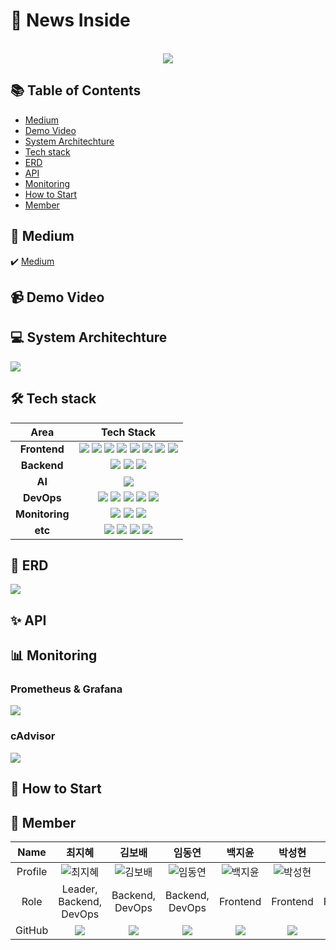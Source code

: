 # 📰 News Inside
<div align=center>
<br><img src="https://github.com/user-attachments/assets/703ba407-91a9-434f-879a-cacb1ee1e24f">
</div>

## 📚 Table of Contents
- [Medium](#-Medium)
- [Demo Video](#-Demo-Video)
- [System Architechture](#-System-Architechture)
- [Tech stack](#-Tech-Stack)
- [ERD](#-ERD)
- [API](#-API)
- [Monitoring](#-Monitoring)
- [How to Start](#-How-to-Start)
- [Member](#-Member)

## 📑 Medium
✔️ [Medium]()

## 📹 Demo Video

## 💻 System Architechture
<img src="https://github.com/user-attachments/assets/dcf1b700-d381-46c9-b32f-07dc720252bd">

## 🛠️ Tech stack

|Area|Tech Stack|
|:---:|:---:|
|<b>Frontend</b>|<img src="https://img.shields.io/badge/react-61DAFB?style=for-the-badge&logo=react&logoColor=black"> <img src="https://img.shields.io/badge/typescript-%23007ACC.svg?style=for-the-badge&logo=typescript&logoColor=white"> <img src="https://img.shields.io/badge/vite-%23646CFF.svg?style=for-the-badge&logo=vite&logoColor=white"> <img src="https://img.shields.io/badge/Tailwind CSS-06B6D4?style=for-the-badge&logo=Tailwind CSS&logoColor=white"> <img src="https://img.shields.io/badge/D3.js-F9A03C?style=for-the-badge&logo=D3.js&logoColor=white"/> <img src="https://img.shields.io/badge/reactquery-FF4154?style=for-the-badge&logo=reactquery&logoColor=white" /> <img src="https://img.shields.io/badge/ESLint-4B32C3?style=for-the-badge&logo=ESLint&logoColor=white"> <img src="https://img.shields.io/badge/Prettier-FFCC00?style=for-the-badge&logo=prettier&logoColor=white">|
|<b>Backend</b>|<img src="https://img.shields.io/badge/django-%23092E20.svg?style=for-the-badge&logo=django&logoColor=white"> <img src="https://img.shields.io/badge/DJANGO-REST-ff1709?style=for-the-badge&logo=django&logoColor=white&color=ff1709&labelColor=gray"> <img src="https://img.shields.io/badge/postgres-%23316192.svg?style=for-the-badge&logo=postgresql&logoColor=white"> |
|<b>AI</b>|<img src="https://img.shields.io/badge/chatGPT-74aa9c?style=for-the-badge&logo=openai&logoColor=white">|
|<b>DevOps</b>|<img src="https://img.shields.io/badge/nginx-%23009639.svg?style=for-the-badge&logo=nginx&logoColor=white"> <img src="https://img.shields.io/badge/docker-2496ED?style=for-the-badge&logo=docker&logoColor=white"> <img src="https://img.shields.io/badge/Amazon_EC2-FF9900?style=for-the-badge&logo=Amazon-EC2&logoColor=black"> <img src="https://img.shields.io/badge/gunicorn-%298729.svg?style=for-the-badge&logo=gunicorn&logoColor=white"> <img src="https://img.shields.io/badge/github%20actions-%232671E5.svg?style=for-the-badge&logo=githubactions&logoColor=white">| 
|<b>Monitoring</b>|<img src="https://img.shields.io/badge/Prometheus-E6522C?style=for-the-badge&logo=Prometheus&logoColor=white"> <img src="https://img.shields.io/badge/grafana-%23F46800.svg?style=for-the-badge&logo=grafana&logoColor=white"> <img src="https://img.shields.io/badge/cadvisor-2196F3?style=for-the-badge&logo=cadvisor&logoColor=white"> |
|<b>etc</b>|<img src="https://img.shields.io/badge/Slack-4A154B?style=for-the-badge&logo=slack&logoColor=white"> <img src="https://img.shields.io/badge/Notion-%23000000.svg?style=for-the-badge&logo=notion&logoColor=white"> <img src="https://img.shields.io/badge/figma-%23F24E1E.svg?style=for-the-badge&logo=figma&logoColor=white"> <img src="https://img.shields.io/badge/-Swagger-%23Clojure?style=for-the-badge&logo=swagger&logoColor=white">|

## 💾 ERD
<img src="https://github.com/user-attachments/assets/b049273a-43a4-48ed-86b1-0b789d8397c1">

## ✨ API

## 📊 Monitoring
### Prometheus & Grafana
<img src="https://github.com/user-attachments/assets/123397a4-e78f-469b-b332-dbd4ac514d71">

### cAdvisor
<img src="https://github.com/user-attachments/assets/89f3a022-aef7-4271-acd6-005bea963012">

## 🚀 How to Start

## 👥 Member

|Name|최지혜|김보배|임동연|백지윤|박성현|한승곤|
|:---:|:---:|:---:|:---:|:---:|:---:|:---:|
|Profile|![최지혜](https://github.com/jihye1006.png)|![김보배](https://github.com/Kimbobae1.png)|![임동연](https://github.com/caosisa.png)|![백지윤](https://github.com/baekjiyun.png)|![박성현](https://github.com/NightStar96.png)|![한승곤](https://github.com/invalidhuman.png)|
|Role|Leader, Backend, DevOps|Backend, DevOps|Backend, DevOps|Frontend|Frontend|Frontend|
|GitHub|<a href="https://github.com/jihye1006"><img src="http://img.shields.io/badge/jihye1006-green?style=social&logo=github"/></a>|<a href="https://github.com/Kimbobae1"><img src="http://img.shields.io/badge/Kimbobae1-green?style=social&logo=github"/></a>|<a href="https://github.com/caosisa"><img src="http://img.shields.io/badge/caosisa-green?style=social&logo=github"/></a>|<a href="https://github.com/baekjiyun"><img src="http://img.shields.io/badge/baekjiyun-green?style=social&logo=github"/></a>|<a href="https://github.com/NightStar96"><img src="http://img.shields.io/badge/NightStar96-green?style=social&logo=github"/></a>|<a href="https://github.com/invalidhuman"><img src="http://img.shields.io/badge/invalidhuman-green?style=social&logo=github"/></a>|
